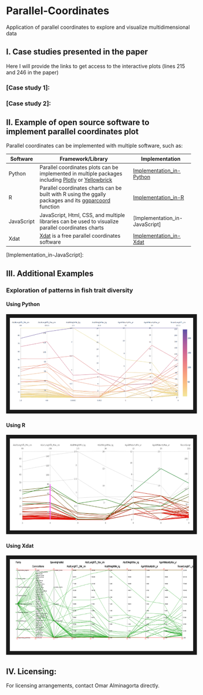 # Parallel-Coordinates
Application of parallel coordinates to explore and visualize multidimensional data 

## I. Case studies presented in the paper
Here I will provide the links to get access to the interactive plots (lines 215 and 246 in the paper)

### [Case study 1]: 

### [Case study 2]: 


 ## II. Example of open source software to implement parallel coordinates plot
 Parallel coordinates can be implemented with multiple software, such as:

[Implementation_in-Xdat]: https://github.com/alminagorta/Parallel-Coordinates/tree/master/Xdat
[Plotly]: https://plotly.com/python/parallel-coordinates-plot/

Software | Framework/Library | Implementation
--- | --- | ---  
Python | Parallel coordinates plots can be implemented in multiple packages including [Plotly] or [Yellowbrick] | [Implementation_in-Python]
R | Parallel coordinates charts can be built with R using the ggally packages and its [ggparcoord] function | [Implementation_in-R]
JavaScript | JavaScript, Html, CSS, and multiple libraries can be used to visualize parallel coordinates charts | [Implementation_in-JavaScript]
Xdat | [Xdat] is a free parallel coordinates software | [Implementation_in-Xdat] |

[Implementation_in-Python]: https://github.com/alminagorta/Parallel-Coordinates/tree/master/Python
[Implementation_in-R]: https://github.com/alminagorta/Parallel-Coordinates/tree/master/R
[Implementation_in-JavaScript]: 

## III. Additional Examples
### Exploration of patterns in fish trait diversity
#### Using Python
<a href="https://github.com/alminagorta/Parallel-Coordinates/tree/master/Python" target="_blank"><img src="https://github.com/alminagorta/Parallel-Coordinates/blob/master/Python/Parallel_Plot.png" 
alt="IMAGE ALT TEXT HERE" width="500" height="250" border="10" /></a>

#### Using R
<a href="https://github.com/alminagorta/Parallel-Coordinates/tree/master/R" target="_blank"><img src="https://github.com/alminagorta/Parallel-Coordinates/blob/master/R/Plot_fish_R.png" 
alt="IMAGE ALT TEXT HERE" width="500" height="250" border="10" /></a>

#### Using Xdat
<a href="https://github.com/alminagorta/Parallel-Coordinates/tree/master/Xdat" target="_blank"><img src="https://github.com/alminagorta/Parallel-Coordinates/blob/master/Xdat/fish1.png" 
alt="IMAGE ALT TEXT HERE" width="500" height="250" border="10" /></a>


 [Xdat]: https://www.xdat.org/
 [Yellowbrick]: https://www.scikit-yb.org/en/latest/api/features/pcoords.html
 [ggparcoord]: https://www.r-graph-gallery.com/parallel-plot-ggally.html
[Matlab package]: https://www.mathworks.com/help/matlab/ref/parallelplot.html

## IV. Licensing:

For licensing arrangements, contact Omar Alminagorta directly. 
